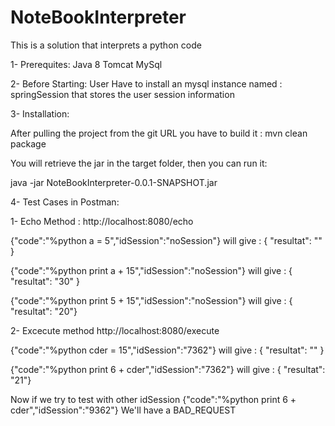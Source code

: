 # NoteBookInterpreter

This is a solution that interprets a python code 

1- Prerequites:
Java 8
Tomcat 
MySql

2- Before Starting:
User Have to install an mysql instance named : springSession that stores the user session information

3- Installation:

After pulling the project from the git URL you have to build it :
mvn clean package

You will retrieve the jar in the target folder, then you can run it:

java -jar NoteBookInterpreter-0.0.1-SNAPSHOT.jar

4- Test Cases in Postman:

1- Echo Method : http://localhost:8080/echo

{"code":"%python a = 5","idSession":"noSession"}
will give : {    "resultat": "" }

{"code":"%python print a + 15","idSession":"noSession"} 
will give : {    "resultat": "30" }

{"code":"%python print 5 + 15","idSession":"noSession"}
will give : {    "resultat": "20"}

2- Excecute method http://localhost:8080/execute

{"code":"%python cder = 15","idSession":"7362"}
will give : {    "resultat": "" }

{"code":"%python print 6 + cder","idSession":"7362"}
will give : {    "resultat": "21"}

Now if we try to test with other idSession 
{"code":"%python print 6 + cder","idSession":"9362"}
We'll have a BAD_REQUEST



